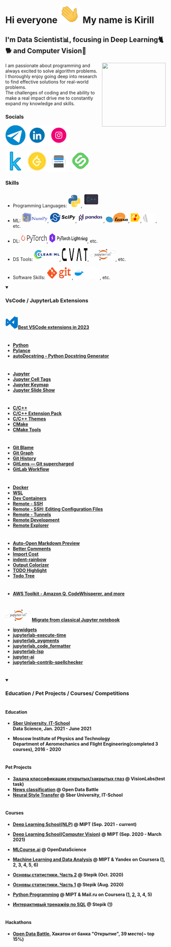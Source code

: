 Hi everyone ![](./preview/hello_small.gif)
My name is Kirill
=============================================================================================================================

I'm Data Scientist📊, focusing in Deep Learning🐈🐕 and Computer Vision👀
--------------


<img align="right" width="200" height="200" src="./preview/learning_day_and_night.gif"></a>

I am passionate about programming and always excited to solve algorithm problems.\
I thoroughly enjoy going deep into research to find effective solutions for real-world problems.\
The challenges of coding and the ability to make a real impact drive me to constantly expand my knowledge and skills.


### Socials

<p align="left">

<a href="https://t.me/why_no_tt" target="_blank" rel="noreferrer"><img src="./sociails/telegram/telegram.gif" width="64" height="64" /></a>
<a href="https://www.linkedin.com/in/kirill-ionkin/" target="_blank" rel="noreferrer"><img src="./sociails/linkedin/linkedin.gif" width="64" height="64" /></a>
<a href="https://www.instagram.com/ionkin_kirill/?utm_medium=copy_link" target="_blank" rel="noreferrer"><img src="./sociails/instagram/instagram.gif" width="64" height="64" /></a>

<a href="https://www.kaggle.com/kirillionkin" target="_blank" rel="noreferrer"><img src="./sociails/ds_socials/kaggle2.png" width="64" height="64" /></a>
<a href="https://leetcode.com/kirill-ionkin/" target="_blank" rel="noreferrer"><img src="./sociails/ds_socials/leetcode.gif" width="64" height="64" /></a>
<a href="https://www.coursera.org/user/f15336edc3dd8b084933102211e6c15c" target="_blank" rel="noreferrer"><img src="./sociails/education_socials/coursera.gif" width="64" height="64" /></a>
<a href="https://stepik.org/users/21579653" target="_blank" rel="noreferrer"><img src="./sociails/education_socials/stepik.png" width="64" height="64" /></a>

</p>


### Skills
* Programming Languages: 
<a href="https://www.python.org/"><img src="./skills/PL/python.gif" width="40" height="40"/></a>,
<a href="https://en.cppreference.com/w/"><img src="./skills/PL/c_plu_plus.gif" width="50" height="50"/></a>

* ML:
<a href="https://numpy.org/"><img src="./skills/DS_skills/NumPy_logo.png" width="80" height="30"/></a>,
<a href="https://scipy.org/"><img src="./skills/DS_skills/scipy_logo.png" width="80" height="30"/></a>,
<a href="https://pandas.pydata.org/"><img src="./skills/DS_skills/Pandas_logo.svg.png" width="80" height="30"/></a>,
<a href="https://scikit-learn.org/stable/"><img src="./skills/DS_skills/scikit_learn_logo_v2.png" width="70" height="30"/></a>,
<a href="https://catboost.ai/"><img src="./skills/DS_skills/CatBoostLogo_v2.png" width="30" height="30"/></a>,
<a href="https://www.mysql.com/"><img src="./skills/DS_skills/SQL.gif" width="40" height="30"/></a>,
etc. 

* DL: 
<a href="https://pytorch.org/"><img src="./skills/DS_skills/Pytorch_logo.png" width="80" height="25"/></a>,
<a href="https://lightning.ai/"><img src="./skills/DS_skills/Lightning_Logo.png" width="120" height="30"/></a>,
etc.

* DS Tools: 
<a href="https://clear.ml/docs/latest/"><img src="./skills/DS_skills/ClearML_static_logo.png" width="80" height="40"/></a>, 
<a href="https://www.cvat.ai/"><img src="./skills/DS_skills/cvat_static_logo.svg" width="80" height="40"/></a>, 
<a href="https://jupyterlab.readthedocs.io/en/latest/getting_started/overview.html"><img src="./skills/DS_skills/jupyterlab_static_logo.png" width="80" height="40"/></a>, 
etc.

* Software Skills: 
<a href="https://git-scm.com/"><img src="./skills/Software_skills/git.gif" width="80" height="40"/></a>, 
<a href="https://git-scm.com/"><img src="./skills/Software_skills/logo-docker.gif" width="80" height="40"/></a>, 
etc.


<details open="">
<summary><h3 align="left"><strong>VsCode / JupyterLab Extensions </h3></summary>

# 
<a href="https://code.visualstudio.com/"><img src="./skills/IDE/VsCode.gif" width="40" height="40"/></a>[Best VSCode extensions in 2023](https://www.youtube.com/watch?v=DNf6Bu7z4vw&list=PLGIi8ycpv5RD0s1pe9B10lL7K7UkD3KAG&index=3&t=4s)

#
- [Python](https://marketplace.visualstudio.com/items?itemName=ms-python.python)
- [Pylance](https://marketplace.visualstudio.com/items?itemName=ms-python.vscode-pylance)
- [autoDocstring - Python Docstring Generator](https://marketplace.visualstudio.com/items?itemName=njpwerner.autodocstring)

#
- [Jupyter](https://marketplace.visualstudio.com/items?itemName=ms-toolsai.jupyter )
- [Jupyter Cell Tags](https://marketplace.visualstudio.com/items?itemName=ms-toolsai.vscode-jupyter-cell-tags)
- [Jupyter Keymap](https://marketplace.visualstudio.com/items?itemName=ms-toolsai.jupyter-keymap)
- [Jupyter Slide Show](https://marketplace.visualstudio.com/items?itemName=ms-toolsai.vscode-jupyter-slideshow)

# 
- [C/C++](https://marketplace.visualstudio.com/items?itemName=ms-vscode.cpptools)
- [C/C++ Extension Pack](https://marketplace.visualstudio.com/items?itemName=ms-vscode.cpptools-extension-pack)
- [C/C++ Themes](https://marketplace.visualstudio.com/items?itemName=ms-vscode.cpptools-themes)
- [CMake](https://marketplace.visualstudio.com/items?itemName=twxs.cmake)
- [CMake Tools](https://marketplace.visualstudio.com/items?itemName=ms-vscode.cmake-tools)

# 
- [Git Blame](https://marketplace.visualstudio.com/items?itemName=waderyan.gitblame)
- [Git Graph](https://marketplace.visualstudio.com/items?itemName=mhutchie.git-graph)
- [Git History](https://marketplace.visualstudio.com/items?itemName=donjayamanne.githistory)
- [GitLens — Git supercharged](https://marketplace.visualstudio.com/items?itemName=eamodio.gitlens)
- [GitLab Workflow](https://marketplace.visualstudio.com/items?itemName=GitLab.gitlab-workflow)

#
- [Docker](https://marketplace.visualstudio.com/items?itemName=ms-azuretools.vscode-docker)
- [WSL](https://marketplace.visualstudio.com/items?itemName=ms-vscode-remote.remote-wsl)
- [Dev Containers](https://marketplace.visualstudio.com/items?itemName=ms-vscode-remote.remote-containers)
- [Remote - SSH](https://marketplace.visualstudio.com/items?itemName=ms-vscode-remote.remote-ssh)
- [Remote - SSH: Editing Configuration Files](https://marketplace.visualstudio.com/items?itemName=ms-vscode-remote.remote-ssh-edit)
- [Remote - Tunnels](https://marketplace.visualstudio.com/items?itemName=ms-vscode.remote-server)
- [Remote Development](https://marketplace.visualstudio.com/items?itemName=ms-vscode-remote.vscode-remote-extensionpack)
- [Remote Explorer](https://marketplace.visualstudio.com/items?itemName=ms-vscode.remote-explorer)

# 



- [Auto-Open Markdown Preview](https://marketplace.visualstudio.com/items?itemName=hnw.vscode-auto-open-markdown-preview)
- [Better Comments](https://marketplace.visualstudio.com/items?itemName=aaron-bond.better-comments)
- [Import Cost](https://marketplace.visualstudio.com/items?itemName=wix.vscode-import-cost)
- [indent-rainbow](https://marketplace.visualstudio.com/items?itemName=oderwat.indent-rainbow)
- [Output Colorizer](https://marketplace.visualstudio.com/items?itemName=IBM.output-colorizer)
- [TODO Highlight](https://marketplace.visualstudio.com/items?itemName=wayou.vscode-todo-highlight)
- [Todo Tree](https://marketplace.visualstudio.com/items?itemName=Gruntfuggly.todo-tree)

#
- [AWS Toolkit - Amazon Q, CodeWhisperer, and more](https://marketplace.visualstudio.com/items?itemName=AmazonWebServices.aws-toolkit-vscode)

# 

<a href="https://jupyterlab.readthedocs.io/en/latest/getting_started/overview.html"><img src="./skills/DS_skills/jupyterlab_static_logo.png" width="80" height="40"/></a> [Migrate from classical Jupyter notebook](https://jupyterlab-contrib.github.io/migrate_from_classical.html)
- [ipywidgets](https://github.com/jupyter-widgets/ipywidgets)
- [jupyterlab-execute-time](https://github.com/deshaw/jupyterlab-execute-time)
- [jupyterlab_pygments](https://github.com/jupyterlab/jupyterlab_pygments)
- [jupyterlab_code_formatter](https://github.com/ryantam626/jupyterlab_code_formatter)
- [jupyterlab-lsp](https://github.com/jupyter-lsp/jupyterlab-lsp)
- [jupyter-ai](https://github.com/jupyterlab/jupyter-ai)
- [
jupyterlab-contrib-spellchecker](https://github.com/jupyterlab-contrib/spellchecker)

# 
</details>


<details open="">
<summary><h3 align="left"><strong>Education / Pet Projects / Courses/ Competitions </h3></summary>

#

#### Education
* **[Sber University, IT-School](https://github.com/kirill-ionkin/Ionkin-ds-school)**  
  Data Science, Jan. 2021 - June 2021

* **Moscow Institute of Physics and Technology**  
  Department of Aeromechanics and Flight Engineering(completed 3 courses), 2016 - 2020 

#

#### Pet Projects
* [Задача классификации открытых/закрытых глаз](https://github.com/kirill-ionkin/Test_tasks/tree/main/VisionLabs) @ VisionLabs(test task)
* [News classification](https://github.com/kirill-ionkin/OpenDataBattle/tree/main/News) @ Open Data Battle
* [Neural Style Transfer](https://github.com/kirill-ionkin/NST_Gatys) @ Sber University, IT-School

# 

#### Courses
* [Deep Learning School(NLP)](https://github.com/kirill-ionkin/Deep_Learning_School_part_2) @ MIPT (Sep. 2021 - current)
* [Deep Learning School(Computer Vision)](https://github.com/kirill-ionkin/Deep_Learning_School_part_1) @ MIPT (Sep. 2020 - March 2021)
* [MLCourse.ai](https://ods.ai/projects/mlcourse) @  OpenDataScience
* [Machine Learning and Data Analysis](https://www.coursera.org/specializations/machine-learning-data-analysis) @ MIPT & Yandex on Coursera ([1](https://www.coursera.org/account/accomplishments/verify/JJEWLND5TB53), 2, 3, 4, 5, 6)
* [Основы статистики. Часть 2](https://stepik.org/cert/790734) @ Stepik (Oct. 2020)
* [Основы статистики. Часть 1](https://stepik.org/cert/580082) @ Stepik (Aug. 2020)

* [Python Programming](https://www.coursera.org/specializations/programming-in-python) @ MIPT & Mail.ru on Coursera ([1](https://www.coursera.org/account/accomplishments/verify/ECWHUDS867SY), [2](https://www.coursera.org/account/accomplishments/verify/7TSG5GLTDR7G), 3, 4, 5)
* [Интерактивый тренажёр по SQL](https://stepik.org/course/63054/info) @ Stepik ([1](https://stepik.org/cert/1036234))

#

#### Hackathons
* [Open Data  Battle.](https://github.com/kirill-ionkin/OpenDataBattle/tree/main/finall_1_task) Хакатон от банка "Открытие", 39 место(~ top 15%)

#

</details>